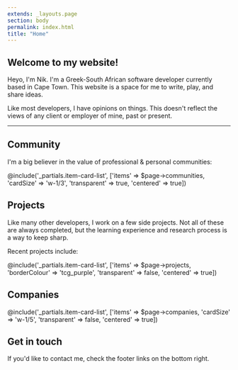 ```yaml
---
extends: _layouts.page
section: body
permalink: index.html
title: "Home"
---
```


## Welcome to my website!

Heyo, I'm Nik. I'm a Greek-South African software developer currently based in Cape Town. This website is a space for me to write, play, and share ideas.

Like most developers, I have opinions on things. This doesn't reflect the views of any client or employer of mine, past or present.

---
## Community 

I'm a big believer in the value of professional & personal communities:

@include('_partials.item-card-list', ['items' => $page->communities, 'cardSize' => 'w-1/3', 'transparent' => true, 'centered' => true])

## Projects

Like many other developers, I work on a few side projects. Not all of these are always completed, but the learning experience and research process is a way to keep sharp.

Recent projects include:

@include('_partials.item-card-list', ['items' => $page->projects, 'borderColour' => 'tcg_purple', 'transparent' => false, 'centered' => true])

## Companies

@include('_partials.item-card-list', ['items' => $page->companies, 'cardSize' => 'w-1/5', 'transparent' => false, 'centered' => true])

## Get in touch

If you'd like to contact me, check the footer links on the bottom right.

